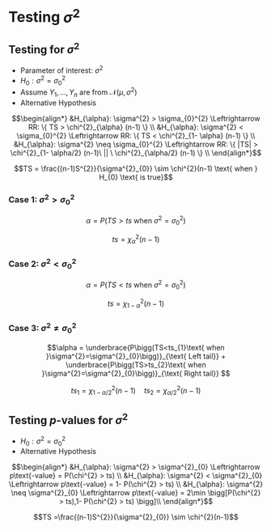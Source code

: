 
# Testing $\sigma^{2}$


## Testing for $\sigma^{2}$

* Parameter of interest: $\sigma^{2}$
* $H_{0}: \sigma^{2} = \sigma_{0}^{2}$
* Assume $Y_{1}, ..., Y_{n}$ are from $\mathcal{N}(\mu, \sigma^{2})$
* Alternative Hypothesis
```math
\begin{align*}
&H_{\alpha}: \sigma^{2} > \sigma_{0}^{2} \Leftrightarrow RR: \{ TS >  \chi^{2}_{\alpha} (n-1) \}  \\
&H_{\alpha}: \sigma^{2} < \sigma_{0}^{2} \Leftrightarrow RR: \{ TS < \chi^{2}_{1- \alpha} (n-1) \}  \\
&H_{\alpha}: \sigma^{2} \neq \sigma_{0}^{2} \Leftrightarrow RR: \{ |TS| > \chi^{2}_{1- \alpha/2} (n-1)\ || \ \chi^{2}_{\alpha/2} (n-1) \}  \\

\end{align*}
```

$$TS = \frac{(n-1)S^{2}}{\sigma^{2}_{0}} \sim \chi^{2}(n-1) \text{ when } H_{0} \text{ is true}$$ 

### Case 1: $\sigma^{2} > \sigma_{0}^{2}$

$$\alpha = P \bigg( TS > ts \text{ when } \sigma^{2} = \sigma^{2}_{0} \bigg)$$

$$ts = \chi^{2}_{\alpha} (n-1)$$

### Case 2: $\sigma^{2} < \sigma_{0}^{2}$

$$\alpha = P \bigg( TS < ts \text{ when } \sigma^{2} = \sigma^{2}_{0} \bigg)$$

$$ts = \chi^{2}_{1- \alpha} (n-1)$$

### Case 3: $\sigma^{2} \neq \sigma_{0}^{2}$

$$\alpha = 
\underbrace{P\bigg(TS<ts_{1}\text{ when }\sigma^{2}=\sigma^{2}_{0}\bigg)}_{\text{ Left tail}}  +
\underbrace{P\bigg(TS>ts_{2}\text{ when }\sigma^{2}=\sigma^{2}_{0}\bigg)}_{\text{ Right tail}}
$$

$$ts_{1} = \chi^{2}_{1- \alpha/2} (n-1) \quad ts_{2} = \chi^{2}_{\alpha/2} (n-1)$$


## Testing $p$-values for $\sigma^{2}$

* $H_{0}: \sigma^{2} = \sigma^{2}_{0}$
* Alternative Hypothesis
```math
\begin{align*}
&H_{\alpha}: \sigma^{2} > \sigma^{2}_{0} \Leftrightarrow p\text{-value} = P(\chi^{2} > ts) \\
&H_{\alpha}: \sigma^{2} < \sigma^{2}_{0} \Leftrightarrow p\text{-value} = 1- P(\chi^{2} > ts) \\
&H_{\alpha}: \sigma^{2} \neq \sigma^{2}_{0} \Leftrightarrow p\text{-value} = 2\min \bigg[P(\chi^{2} > ts),1- P(\chi^{2} > ts) \bigg]\\
\end{align*}
```

$$TS =\frac{(n-1)S^{2}}{\sigma^{2}_{0}} \sim \chi^{2}(n-1)$$